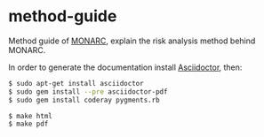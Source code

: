 # method-guide

Method guide of [MONARC](http://monarc.lu), explain the risk analysis method behind MONARC.

In order to generate the documentation install
[Asciidoctor](http://asciidoctor.org/#installation), then:

```bash
$ sudo apt-get install asciidoctor
$ sudo gem install --pre asciidoctor-pdf
$ sudo gem install coderay pygments.rb

$ make html
$ make pdf
```
